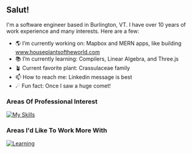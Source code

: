 ## Salut!

I'm a software engineer based in Burlington, VT. 
I have over 10 years of work experience and many interests. Here are a few:

- 🌎 I’m currently working on: Mapbox and MERN apps, like building www.houseplantsoftheworld.com
- 📚 I’m currently learning: Compilers, Linear Algebra, and Three.js
- 🪴 Current favorite plant: Crassulaceae family
- 📫 How to reach me: Linkedin message is best
- ☄ Fun fact: Once I saw a huge comet!

### Areas Of Professional Interest
[![My Skills](https://skillicons.dev/icons?i=javascript,nodejs,react,nextjs,threejs,ts,redux,express,css,html,tailwind,py,django,cpp,postgres,mongodb,postman,vercel,heroku,aws,vite,npm,git,webstorm&theme=light)](https://skillicons.dev)

### Areas I'd Like To Work More With
[![Learning](https://skillicons.dev/icons?i=c,arduino,d3,elasticsearch,supabase,figma,docker)](https://skillicons.dev)
